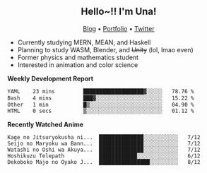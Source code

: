 <h2 align="center">
  Hello~!! I'm Una!
</h2>

<p align="center">
  <a href="https://anarchy.website/">Blog</a> &bull;
  <a href="https://una-ada.github.io/">Portfolio</a> &bull;
  <a href="https://twitter.com/xn__z7x">Twitter</a>
</p>

- Currently studying MERN, MEAN, and Haskell
- Planning to study WASM, Blender, and ~~Unity~~ (lol, lmao even)
- Former physics and mathematics student
- Interested in animation and color science

**Weekly Development Report**

<!--START_SECTION:waka-->

```txt
YAML    23 mins         ███████████████████▓░░░░░   78.76 %
Bash    4 mins          ███▓░░░░░░░░░░░░░░░░░░░░░   15.22 %
Other   1 min           █▒░░░░░░░░░░░░░░░░░░░░░░░   04.90 %
HTML    0 secs          ▒░░░░░░░░░░░░░░░░░░░░░░░░   01.12 %
```

<!--END_SECTION:waka-->

**Recently Watched Anime**

<!-- RECENT-ANIME:START -->

    Kage no Jitsuryokusha ni...  ██████████████░░░░░░░░░░░   7/12
    Seijo no Maryoku wa Bann...  ██████████████░░░░░░░░░░░   7/12
    Watashi no Oshi wa Akuya...  ██████████████░░░░░░░░░░░   7/12
    Hoshikuzu Telepath           ████████████░░░░░░░░░░░░░   6/12
    Dekoboko Majo no Oyako J...  ████████████████░░░░░░░░░   8/12
<!-- RECENT-ANIME:END -->
